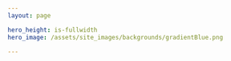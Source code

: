 ```yaml
---
layout: page

hero_height: is-fullwidth
hero_image: /assets/site_images/backgrounds/gradientBlue.png

---
```

